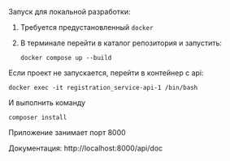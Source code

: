 Запуск для локальной разработки:

1. Требуется предустановленный `docker`
2. В терминале перейти в каталог репозитория и запустить:

    ```
    docker compose up --build
    ```

Если проект не запускается, перейти в контейнер с api:
```
docker exec -it registration_service-api-1 /bin/bash
```

И выполнить команду 
```
composer install
```

Приложение занимает порт 8000

Документация: http://localhost:8000/api/doc
